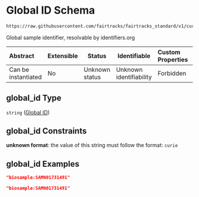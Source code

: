 # Global ID Schema

```txt
https://raw.githubusercontent.com/fairtracks/fairtracks_standard/v1/current/json/schema/fairtracks_sample.schema.json#/properties/global_id
```

Global sample identifier, resolvable by identifiers.org


| Abstract            | Extensible | Status         | Identifiable            | Custom Properties | Additional Properties | Access Restrictions | Defined In                                                                                             |
| :------------------ | ---------- | -------------- | ----------------------- | :---------------- | --------------------- | ------------------- | ------------------------------------------------------------------------------------------------------ |
| Can be instantiated | No         | Unknown status | Unknown identifiability | Forbidden         | Allowed               | none                | [fairtracks_sample.schema.json\*](../json/schema/fairtracks_sample.schema.json "open original schema") |

## global_id Type

`string` ([Global ID](fairtracks_sample-properties-global-id.md))

## global_id Constraints

**unknown format**: the value of this string must follow the format: `curie`

## global_id Examples

```json
"biosample:SAMN01731491"
```

```json
"biosample:SAMN01731491"
```

